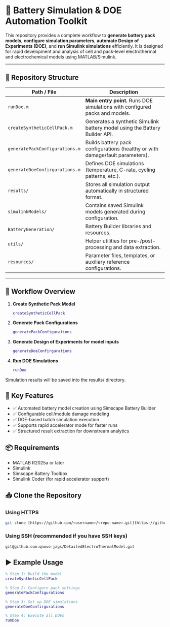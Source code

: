 # 🚗 Battery Simulation & DOE Automation Toolkit

This repository provides a complete workflow to **generate battery pack models**, **configure simulation parameters**, **automate Design of Experiments (DOE)**, and **run Simulink simulations** efficiently. It is designed for rapid development and analysis of cell and pack-level electrothermal and electrochemical models using MATLAB/Simulink.

---

## 📁 Repository Structure

| Path / File                         | Description |
|------------------------------------|-------------|
| `runDoe.m`                         | **Main entry point.** Runs DOE simulations with configured packs and models. |
| `createSyntheticCellPack.m`        | Generates a synthetic Simulink battery model using the Battery Builder API. |
| `generatePackConfigurations.m`     | Builds battery pack configurations (healthy or with damage/fault parameters). |
| `generateDoeConfirgurations.m`     | Defines DOE simulations (temperature, C-rate, cycling patterns, etc.). |
| `results/`                         | Stores all simulation output automatically in structured format. |
| `simulinkModels/`                  | Contains saved Simulink models generated during configuration. |
| `BatteryGeneration/`               | Battery Builder libraries and resources. |
| `utils/`                           | Helper utilities for pre-/post-processing and data extraction. |
| `resources/`                       | Parameter files, templates, or auxiliary reference configurations. |

---

## 🚀 Workflow Overview

1. **Create Synthetic Pack Model**
   ```matlab
   createSyntheticCellPack

2. **Generate Pack Configurations**
   ```matlab
   generatePackConfigurations
   
3. **Generate Design of Experiments for model inputs**
   ```matlab
   generateDoeConfirgurations
   
4. **Run DOE Simulations**
   ```matlab
   runDoe
   
Simulation results will be saved into the results/ directory.

## 🧠 Key Features
- ✅ Automated battery model creation using Simscape Battery Builder
- ✅ Configurable cell/module damage modeling
- ✅ DOE-based batch simulation execution
- ✅ Supports rapid accelerator mode for faster runs
- ✅ Structured result extraction for downstream analytics

## 📦 Requirements
- MATLAB R2025a or later
- Simulink
- Simscape Battery Toolbox
- Simulink Coder (for rapid accelerator support)

## 📥 Clone the Repository
### Using HTTPS
```bash
git clone [https://github.com/<username>/<repo-name>.git](https://github.com/qnovo-jags/DetailedElectroThermalModel.git)
```
### Using SSH (recommended if you have SSH keys)
```bash
git@github.com:qnovo-jags/DetailedElectroThermalModel.git
```

## ▶️ Example Usage
```matlab
% Step 1: Build the model
createSyntheticCellPack

% Step 2: Configure pack settings
generatePackConfigurations

% Step 3: Set up DOE simulations
generateDoeConfirgurations

% Step 4: Execute all DOEs
runDoe

